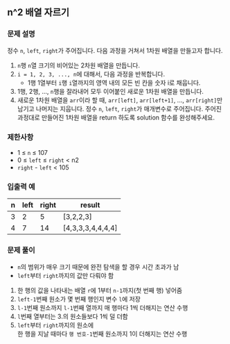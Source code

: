 ## n^2 배열 자르기

### 문제 설명
정수 ```n```, ```left```, ```right```가 주어집니다. 다음 과정을 거쳐서 1차원 배열을 만들고자 합니다.

1. ```n```행 ```n```열 크기의 비어있는 2차원 배열을 만듭니다.
2. ```i = 1, 2, 3, ..., n```에 대해서, 다음 과정을 반복합니다.
    - 1행 1열부터 ```i```행 ```i```열까지의 영역 내의 모든 빈 칸을 숫자 i로 채웁니다.
3. 1행, 2행, ..., ```n```행을 잘라내어 모두 이어붙인 새로운 1차원 배열을 만듭니다.
4. 새로운 1차원 배열을 ```arr```이라 할 때, ```arr[left]```, ```arr[left+1]```, ..., ```arr[right]```만 남기고 나머지는 지웁니다.
정수 ```n```, ```left```, ```right```가 매개변수로 주어집니다. 주어진 과정대로 만들어진 1차원 배열을 return 하도록 solution 함수를 완성해주세요.

### 제한사항
- 1 ≤ ```n``` ≤ 107
- 0 ≤ ```left``` ≤ ```right``` < n2
- ```right``` - ```left``` < 105

### 입출력 예
|n|left|right|result|
|------|---|---|---|
|3|2|5|[3,2,2,3]|
|4|7|14|[4,3,3,3,4,4,4,4]|

### 문제 풀이
- ```n```의 범위가 매우 크기 때문에 완전 탐색을 할 경우 시간 초과가 남
- ```left```부터 ```right```까지의 값만 다뤄야 함
1. 한 행의 값을 나타내는 배열 ```r```에 1부터 ```n-1```까지(첫 번째 행) 넣어줌
2. ```left-1```번째 원소가 몇 번째 행인지 변수 ```l```에 저장
3. ```l-1```번째 원소까지 ```l-1```번째 열까지 매 행마다 1씩 더해지는 연산 수행
4. ```l```번째 열부터는 3.의 원소들보다 1씩 덜 더함
5. ```left```부터 ```right```까지의 원소에  
    한 행을 지날 때마다 ```행 번호-1```번째 원소까지 1이 더해지는 연산 수행